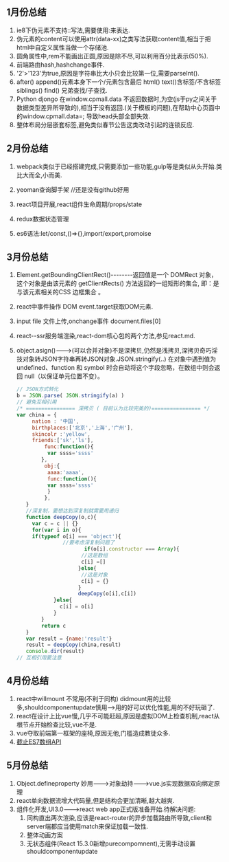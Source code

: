 ## 1月份总结

1. ie8下伪元素不支持::写法,需要使用:来表达.
2. 伪元素的content可以使用attr(data-xx)之类写法获取content值,相当于把html中自定义属性当做一个存储池.
3. 圆角属性中,rem不能画出正圆,原因是除不尽,可以利用百分比表示(50%).
4. 前端路由hash,hashchange事件.
5. '2'>'123'为true,原因是字符串比大小只会比较第一位,需要parseInt().
6. after() append()元素本身下一个/元素包含最后      html() text()含标签/不含标签      siblings() find() 兄弟查找/子查找.
7. Python djongo 在window.cpmall.data 不返回数据时,为空(js于py之间关于数据类型差异所导致的),相当于没有返回.(关于模板的问题),在帮助中心页面中的window.cpmall.data=; 导致head头部全部失效.
8. 整体布局分层嵌套标签,避免类似春节公告这类改动引起的连锁反应.

## 2月份总结

1. webpack类似于已经搭建完成,只需要添加一些功能,gulp等是类似从头开始.类比大而全,小而美.

2. yeoman查询脚手架 //还是没有github好用

3. react项目开展,react组件生命周期/props/state

4. redux数据状态管理

5. es6语法:let/const,()=>{},import/export,promoise 

## 3月份总结

1. Element.getBoundingClientRect()--------返回值是一个 DOMRect 对象，这个对象是由该元素的 getClientRects() 方法返回的一组矩形的集合, 即：是与该元素相关的CSS 边框集合 。

2. react中事件操作 DOM   event.target获取DOM元素.

3. input file  文件上传,onchange事件 document.files[0]

4. react--ssr服务端渲染,react-dom核心包的两个方法,参见react.md.

5. object.asign()--->(可以合并对象)不是深拷贝,仍然是浅拷贝,深拷贝奇巧淫技对象转JSON字符串再转JSON对象.JSON.stringify(..) 在对象中遇到值为 undefined、function 和 symbol 时会自动将这个字段忽略，在数组中则会返回 null（以保证单元位置不变）。

   ```javascript
   // JSON方式转化 
   b = JSON.parse( JSON.stringify(a) )
   // 避免互相引用
   /* ================ 深拷贝 ( 目前认为比较完美的)================ */
   var china = {
   	  	nation : '中国',
   	  	birthplaces:['北京','上海','广州'],
   	  	skincolr :'yellow',
   	  	friends:['sk','ls'],
     		func:function(){
             var ssss='ssss'
           },
     		obj:{
             aaaa:'aaaa',
             func:function(){
             var ssss='ssss'
             }
     		},
   	  }
   	  //深复制，要想达到深复制就需要用递归
   	  function deepCopy(o,c){
   	    var c = c || {}
   	    for(var i in o){
   	    if(typeof o[i] === 'object'){
   	  	   	   	  //要考虑深复制问题了
                         if(o[i].constructor === Array){
                       	//这是数组
                       	c[i] =[]
                       }else{
                       	//这是对象
                       	c[i] = {}
                       }
                       deepCopy(o[i],c[i])
   	  	   	   }else{
   	  	   	   	 c[i] = o[i]
   	  	   	   }
   	  	   }
   	  	   return c
   	  }
   	  var result = {name:'result'}
   	  result = deepCopy(china,result)
   	  console.dir(result)
   // 互相引用要注意
   ```


## 4月份总结
1. react中willmount 不常用(不利于同构)  didmount用的比较多,shouldcomponentupdate慎用-->用的好可以优化性能,用的不好玩砸了.
2. react在设计上比vue慢,几乎不可能赶超,原因是虚拟DOM上检查机制,react从根节点开始检查比较,vue不是.
3. vue夺取前端第一框架的座椅,原因无他,门槛造成教徒众多.
4. [截止ES7数组API](https://segmentfault.com/a/1190000009257257 "截止ES7数组API")

## 5月份总结

1. Object.defineproperty 妙用--->对象劫持--->vue.js实现数据双向绑定原理
2. react单向数据流增大代码量,但是结构会更加清晰,越大越爽.
3. 组件化开发,UI3.0--->react web app正式版准备开始.待解决问题:
   1. 同构直出两次渲染,应该是react-router的异步加载路由所导致,client和server端都应当使用match来保证加载一致性.
   2. 整体动画方案
   3. 无状态组件(React 15.3.0新增purecompomnent),无需手动设置shouldcomponentupdate